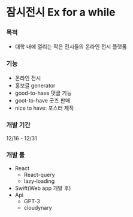 # 잠시전시 Ex for a while

### 목적
- 대학 내에 열리는 작은 전시들의 온라인 전시 플랫폼

### 기능
- 온라인 전시
- 홍보글 generator
- good-to-have 댓글 기능
- goot-to-have 굿즈 판매
- nice to have: 포스터 제작

### 개발 기간
12/16 - 12/31

### 개발 툴
- React
    - React-query
    - lazy-loading
- Swift(Web app 개발 후)
- Api
    - GPT-3
    - cloudynary